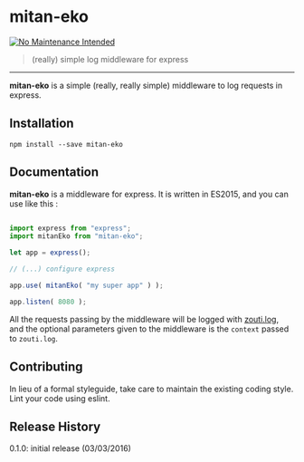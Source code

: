 # mitan-eko

[![No Maintenance Intended](http://unmaintained.tech/badge.svg)](http://unmaintained.tech/)

> (really) simple log middleware for express

* * *

**mitan-eko** is a simple (really, really simple) middleware to log requests in express.

## Installation

`npm install --save mitan-eko`

## Documentation

**mitan-eko** is a middleware for express. It is written in ES2015, and you can use like this :

```javascript

import express from "express";
import mitanEko from "mitan-eko";

let app = express();

// (...) configure express

app.use( mitanEko( "my super app" ) );

app.listen( 8080 );

```

All the requests passing by the middleware will be logged with [zouti.log](https://www.npmjs.com/package/zouti#zoutilog-message-context-type-), and the optional parameters given to the middleware is the `context` passed to `zouti.log`.

## Contributing

In lieu of a formal styleguide, take care to maintain the existing coding style. Lint your code using eslint.

## Release History

0.1.0: initial release (03/03/2016)
